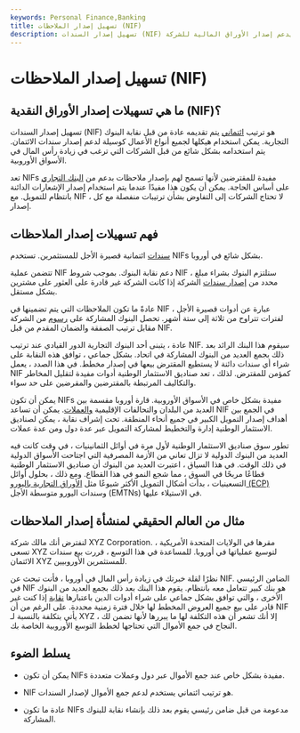 ```yaml
---
keywords: Personal Finance,Banking
title: تسهيل إصدار الملاحظات (NIF)
description: تسهيل إصدار السندات (NIF) هو ترتيب ائتماني يقدمه اتحاد البنوك الذي يدعم إصدار الأوراق المالية للشركة.
---
```


# تسهيل إصدار الملاحظات (NIF)
## ما هي تسهيلات إصدار الأوراق النقدية (NIF)؟

تسهيل إصدار السندات (NIF) هو ترتيب [ائتماني](/credit) يتم تقديمه عادة من قبل نقابة البنوك التجارية. يمكن استخدام هيكلها لجميع أنواع الأعمال كوسيلة لدعم إصدار سندات الائتمان. يتم استخدامه بشكل شائع من قبل الشركات التي ترغب في زيادة رأس المال في الأسواق الأوروبية.

تعد NIFs مفيدة للمقترضين لأنها تسمح لهم بإصدار ملاحظات بدعم من [البنك التجاري](/commercialbank) على أساس الحاجة. يمكن أن يكون هذا مفيدًا عندما يتم استخدام إصدار الإشعارات الدائنة بانتظام للتمويل. مع NIF ، لا تحتاج الشركات إلى التفاوض بشأن ترتيبات منفصلة مع كل إصدار.

## فهم تسهيلات إصدار الملاحظات

[سندات](/note) ائتمانية قصيرة الأجل للمستثمرين. تستخدم NIFs بشكل شائع في أوروبا.

تتضمن عملية NIF دعم نقابة البنوك. بموجب شروط NIF ، ستلتزم البنوك بشراء مبلغ محدد من [إصدار سندات](/issue) الشركة إذا كانت الشركة غير قادرة على العثور على مشترين بشكل مستقل.

عادةً ما تكون الملاحظات التي يتم تضمينها في NIF عبارة عن أدوات قصيرة الأجل ، لفترات تتراوح من ثلاثة إلى ستة أشهر. تحصل البنوك المشاركة على [رسوم](/fee) من الشركة مقابل ترتيب الصفقة والضمان المقدم من قبل NIF.

عادة ، يتبنى أحد البنوك التجارية الدور القيادي عند ترتيب NIF. سيقوم هذا البنك الرائد بعد ذلك بجمع العديد من البنوك المشاركة في اتحاد. بشكل جماعي ، توافق هذه النقابة على شراء أي سندات دائنة لا يستطيع المقترض بيعها في إصدار مخطط. في هذا الصدد ، يعمل NIF كمؤمن للمقترض. لذلك ، تعد صناديق الاستثمار الوطنية أدوات مفيدة لتقليل المخاطر والتكاليف المرتبطة بالمقترضين والمقرضين على حد سواء.

يمكن أن تكون NIFs مفيدة بشكل خاص في الأسواق الأوروبية. قارة أوروبا مقسمة بين العديد من البلدان والتحالفات الإقليمية [والعملات](/currency). يمكن أن تساعد NIF في الجمع بين أهداف إصدار التمويل الكبير في جميع أنحاء المنطقة. تحت إشراف نقابة ، يمكن لصناديق الاستثمار الوطنية إدارة والتخطيط لمشاركة التمويل عبر عدة دول ومن عدة عملات.

تطور سوق صناديق الاستثمار الوطنية لأول مرة في أوائل الثمانينيات ، في وقت كانت فيه العديد من البنوك الدولية لا تزال تعاني من الأزمة المصرفية التي اجتاحت الأسواق الدولية في ذلك الوقت. في هذا السياق ، اعتبرت العديد من البنوك أن صناديق الاستثمار الوطنية قطاعًا مربحًا في السوق ، مما شجع النمو في هذا القطاع. ومع ذلك ، بحلول أوائل التسعينيات ، بدأت أشكال التمويل الأكثر شيوعًا مثل [الأوراق التجارية باليورو (ECP)](/eurocommercialpaper) وسندات اليورو متوسطة الأجل (EMTNs) في الاستيلاء عليها.

## مثال من العالم الحقيقي لمنشأة إصدار الملاحظات

لنفترض أنك مالك شركة XYZ Corporation. مقرها في الولايات المتحدة الأمريكية ، تسعى XYZ لتوسيع عملياتها في أوروبا. للمساعدة في هذا التوسع ، قررت بيع سندات الائتمان XYZ للمستثمرين الأوروبيين.

نظرًا لقلة خبرتك في زيادة رأس المال في أوروبا ، فأنت تبحث عن NIF. الضامن الرئيسي في NIF هو بنك كبير تتعامل معه بانتظام. يقوم هذا البنك بعد ذلك بجمع العديد من البنوك الأخرى ، والتي توافق بشكل جماعي على شراء أدوات الدين باعتبارها [نقابة](/syndicate) إذا كنت غير قادر على بيع جميع العروض المخطط لها خلال فترة زمنية محددة. على الرغم من أن NIF يأتي بتكلفة بالنسبة لـ XYZ ، إلا أنك تشعر أن هذه التكلفة لها ما يبررها لأنها تضمن لك النجاح في جمع الأموال التي تحتاجها لخطط التوسع الأوروبية الخاصة بك.

## يسلط الضوء

- يمكن أن تكون NIFs مفيدة بشكل خاص عند جمع الأموال عبر دول وعملات متعددة.

- NIF هو ترتيب ائتماني يستخدم لدعم جمع الأموال لإصدار السندات.

- عادة ما تكون NIFs مدعومة من قبل ضامن رئيسي يقوم بعد ذلك بإنشاء نقابة للبنوك المشاركة.

